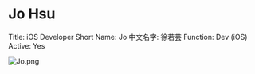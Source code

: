 # Jo Hsu

Title: iOS Developer
Short Name: Jo
中文名字: 徐若芸
Function: Dev (iOS)
Active: Yes

![Jo.png](Jo%20Hsu%203a8624ed2a74488d97506a46876ce08c/Jo.png)